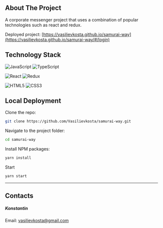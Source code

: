 ## About The Project

A corporate messenger project that uses a combination of popular technologies such as react and redux.

 Deployed project: [https://vasilievkosta.github.io/samurai-way](https://vasilievkosta.github.io/samurai-way/#/login)

## Technology Stack

![JavaScript](https://img.shields.io/badge/javascript-%23323330.svg?style=for-the-badge&logo=javascript&logoColor=%23F7DF1E)
![TypeScript](https://img.shields.io/badge/typescript-%23007ACC.svg?style=for-the-badge&logo=typescript&logoColor=white)

![React](https://img.shields.io/badge/react-%2320232a.svg?style=for-the-badge&logo=react&logoColor=%2361DAFB)
![Redux](https://img.shields.io/badge/redux-%23593d88.svg?style=for-the-badge&logo=redux&logoColor=white)

![HTML5](https://img.shields.io/badge/html5-%23E34F26.svg?style=for-the-badge&logo=html5&logoColor=white)
![CSS3](https://img.shields.io/badge/css3-%231572B6.svg?style=for-the-badge&logo=css3&logoColor=white)
 

<!-- GETTING STARTED -->
## Local Deployment

Clone the repo:
   ```sh  
   git clone https://github.com/Vasilievkosta/samurai-way.git
   ```
Navigate to the project folder:
  ```sh
 cd samurai-way
  ```
Install NPM packages:
   ```sh   
   yarn install   
   ```
Start
   ```sh
   yarn start   
   ```
<hr>

## Contacts 

##### Konstantin
Email: vasilievkosta@gmail.com




